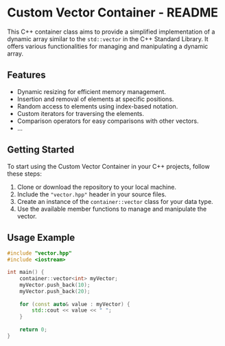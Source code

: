 # Custom Vector Container - README

This C++ container class aims to provide a simplified implementation of a dynamic array similar to the `std::vector` in the C++ Standard Library. It offers various functionalities for managing and manipulating a dynamic array.

## Features

- Dynamic resizing for efficient memory management.
- Insertion and removal of elements at specific positions.
- Random access to elements using index-based notation.
- Custom iterators for traversing the elements.
- Comparison operators for easy comparisons with other vectors.
- ...

## Getting Started

To start using the Custom Vector Container in your C++ projects, follow these steps:

1. Clone or download the repository to your local machine.
2. Include the `"vector.hpp"` header in your source files.
3. Create an instance of the `container::vector` class for your data type.
4. Use the available member functions to manage and manipulate the vector.

## Usage Example

```cpp
#include "vector.hpp"
#include <iostream>

int main() {
    container::vector<int> myVector;
    myVector.push_back(10);
    myVector.push_back(20);
    
    for (const auto& value : myVector) {
        std::cout << value << " ";
    }
    
    return 0;
}